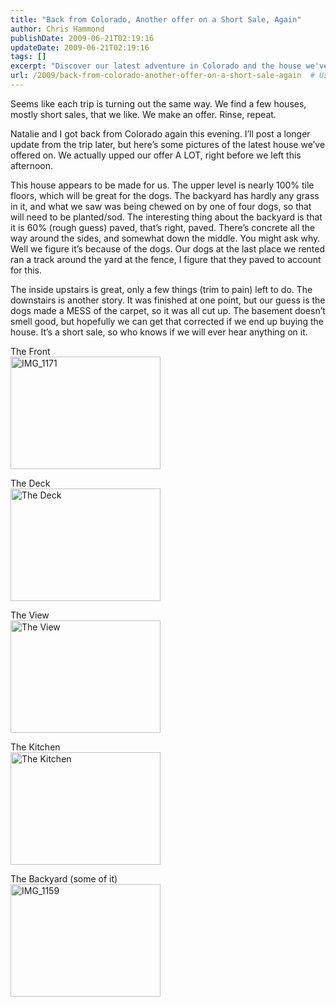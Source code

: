 ```yaml
---
title: "Back from Colorado, Another offer on a Short Sale, Again"
author: Chris Hammond
publishDate: 2009-06-21T02:19:16
updateDate: 2009-06-21T02:19:16
tags: []
excerpt: "Discover our latest adventure in Colorado and the house we've offered on. See how we upped our offer for this dreamy property perfect for our dogs."
url: /2009/back-from-colorado-another-offer-on-a-short-sale-again  # Use the generated URL with year
---
```

<p>Seems like each trip is turning out the same way. We find a few houses, mostly short sales, that we like. We make an offer. Rinse, repeat.</p>  <p>Natalie and I got back from Colorado again this evening. I’ll post a longer update from the trip later, but here’s some pictures of the latest house we’ve offered on. We actually upped our offer A LOT, right before we left this afternoon.</p>  <p>This house appears to be made for us. The upper level is nearly 100% tile floors, which will be great for the dogs. The backyard has hardly any grass in it, and what we saw was being chewed on by one of four dogs, so that will need to be planted/sod. The interesting thing about the backyard is that it is 60% (rough guess) paved, that’s right, paved. There’s concrete all the way around the sides, and somewhat down the middle. You might ask why. Well we figure it’s because of the dogs. Our dogs at the last place we rented ran a track around the yard at the fence, I figure that they paved to account for this.</p>  <p>The inside upstairs is great, only a few things (trim to pain) left to do. The downstairs is another story. It was finished at one point, but our guess is the dogs made a MESS of the carpet, so it was all cut up. The basement doesn’t smell good, but hopefully we can get that corrected if we end up buying the house. It’s a short sale, so who knows if we will ever hear anything on it. </p>  <p>The Front    <br /><a href="https://www.flickr.com/photos/chammond/3646253088/"><img alt="IMG_1171" src="https://farm4.static.flickr.com/3403/3646253088_b229d1ab69_m.jpg" width="240" height="180" /></a></p>  <p>The Deck    <br /><a href="https://www.flickr.com/photos/chammond/3645444377/"><img alt="The Deck" src="https://farm3.static.flickr.com/2429/3645444377_17723a01da_m.jpg" width="240" height="180" /></a></p>  <p>The View    <br /><a href="https://www.flickr.com/photos/chammond/3645443451/"><img alt="The View" src="https://farm4.static.flickr.com/3414/3645443451_4b56169b0c_m.jpg" width="240" height="180" /></a></p>  <p>The Kitchen    <br /><a href="https://www.flickr.com/photos/chammond/3645442345/"><img alt="The Kitchen" src="https://farm4.static.flickr.com/3317/3645442345_099d9a8e68_m.jpg" width="240" height="180" /></a></p>  <p>The Backyard (some of it)    <br /><a href="https://www.flickr.com/photos/chammond/3645459213/"><img alt="IMG_1159" src="https://farm4.static.flickr.com/3579/3645459213_7bc82fb6ff_m.jpg" width="240" height="180" /></a></p>


